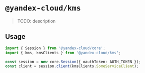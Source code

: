 # `@yandex-cloud/kms`

> TODO: description

## Usage

```ts
import { Session } from '@yandex-cloud/core';
import { kms, kmsClients } from '@yandex-cloud/kms';

const session = new core.Session({ oauthToken: AUTH_TOKEN });
const client = session.client(kmsClients.SomeServiceClient);

```
